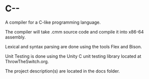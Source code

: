 # C--
A compiler for a C-like programming language.

The compiler will take .cmm source code and compile it into x86-64 assembly.

Lexical and syntax parsing are done using the tools Flex and Bison.

Unit Testing is done using the Unity C unit testing library located at ThrowTheSwitch.org.

The project description(s) are located in the docs folder.
